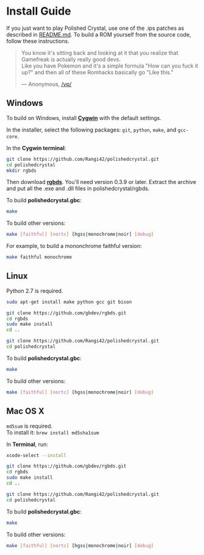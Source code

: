 # Install Guide

If you just want to play Polished Crystal, use one of the .ips patches as described in [README.md](README.md#download-and-play). To build a ROM yourself from the source code, follow these instructions.

> You know it's sitting back and looking at it that you realize that Gamefreak is actually really good devs.  
> Like you have Pokemon and it's a simple formula "How can you fuck it up?" and then all of these Romhacks basically go "Like this."
>
> — Anonymous, [/vp/](http://boards.4chan.org/vp/)


## Windows

To build on Windows, install [**Cygwin**](http://cygwin.com/install.html) with the default settings.

In the installer, select the following packages: `git`, `python`, `make`, and `gcc-core`.

In the **Cygwin terminal**:

```bash
git clone https://github.com/Rangi42/polishedcrystal.git
cd polishedcrystal
mkdir rgbds
```

Then download [**rgbds**](https://github.com/bentley/rgbds/). You'll need version 0.3.9 or later. Extract the archive and put all the .exe and .dll files in polishedcrystal/rgbds.

To build **polishedcrystal.gbc**:

```bash
make
```

To build other versions:

```bash
make [faithful] [nortc] [hgss|monochrome|noir] [debug]
```

For example, to build a mononchrome faithful version:

```bash
make faithful monochrome
```


## Linux

Python 2.7 is required.

```bash
sudo apt-get install make python gcc git bison

git clone https://github.com/gbdev/rgbds.git
cd rgbds
sudo make install
cd ..

git clone https://github.com/Rangi42/polishedcrystal.git
cd polishedcrystal
```

To build **polishedcrystal.gbc**:

```bash
make
```

To build other versions:

```bash
make [faithful] [nortc] [hgss|monochrome|noir] [debug]
```


## Mac OS X

`md5sum` is required.  
To install it: ```brew install md5sha1sum```

In **Terminal**, run:

```bash
xcode-select --install

git clone https://github.com/gbdev/rgbds.git
cd rgbds
sudo make install
cd ..

git clone https://github.com/Rangi42/polishedcrystal.git
cd polishedcrystal
```

To build **polishedcrystal.gbc**:

```bash
make
```

To build other versions:

```bash
make [faithful] [nortc] [hgss|monochrome|noir] [debug]
```
